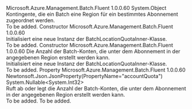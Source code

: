 <Type Name="BatchLocationQuotaInner" FullName="Microsoft.Azure.Management.Batch.Fluent.Models.BatchLocationQuotaInner">
  <TypeSignature Language="C#" Value="public class BatchLocationQuotaInner" />
  <TypeSignature Language="ILAsm" Value=".class public auto ansi beforefieldinit BatchLocationQuotaInner extends System.Object" />
  <TypeSignature Language="DocId" Value="T:Microsoft.Azure.Management.Batch.Fluent.Models.BatchLocationQuotaInner" />
  <TypeSignature Language="VB.NET" Value="Public Class BatchLocationQuotaInner" />
  <TypeSignature Language="F#" Value="type BatchLocationQuotaInner = class" />
  <AssemblyInfo>
    <AssemblyName>Microsoft.Azure.Management.Batch.Fluent</AssemblyName>
    <AssemblyVersion>1.0.0.60</AssemblyVersion>
  </AssemblyInfo>
  <Base>
    <BaseTypeName>System.Object</BaseTypeName>
  </Base>
  <Interfaces />
  <Docs>
    <summary>
            Kontingente, die ein Batch eine Region für ein bestimmtes Abonnement zugeordnet werden.
            </summary>
    <remarks>To be added.</remarks>
  </Docs>
  <Members>
    <Member MemberName=".ctor">
      <MemberSignature Language="C#" Value="public BatchLocationQuotaInner ();" />
      <MemberSignature Language="ILAsm" Value=".method public hidebysig specialname rtspecialname instance void .ctor() cil managed" />
      <MemberSignature Language="DocId" Value="M:Microsoft.Azure.Management.Batch.Fluent.Models.BatchLocationQuotaInner.#ctor" />
      <MemberSignature Language="VB.NET" Value="Public Sub New ()" />
      <MemberType>Constructor</MemberType>
      <AssemblyInfo>
        <AssemblyName>Microsoft.Azure.Management.Batch.Fluent</AssemblyName>
        <AssemblyVersion>1.0.0.60</AssemblyVersion>
      </AssemblyInfo>
      <Parameters />
      <Docs>
        <summary>
            Initialisiert eine neue Instanz der BatchLocationQuotaInner-Klasse.
            </summary>
        <remarks>To be added.</remarks>
      </Docs>
    </Member>
    <Member MemberName=".ctor">
      <MemberSignature Language="C#" Value="public BatchLocationQuotaInner (Nullable&lt;int&gt; accountQuota = null);" />
      <MemberSignature Language="ILAsm" Value=".method public hidebysig specialname rtspecialname instance void .ctor(valuetype System.Nullable`1&lt;int32&gt; accountQuota) cil managed" />
      <MemberSignature Language="DocId" Value="M:Microsoft.Azure.Management.Batch.Fluent.Models.BatchLocationQuotaInner.#ctor(System.Nullable{System.Int32})" />
      <MemberSignature Language="VB.NET" Value="Public Sub New (Optional accountQuota As Nullable(Of Integer) = null)" />
      <MemberSignature Language="F#" Value="new Microsoft.Azure.Management.Batch.Fluent.Models.BatchLocationQuotaInner : Nullable&lt;int&gt; -&gt; Microsoft.Azure.Management.Batch.Fluent.Models.BatchLocationQuotaInner" Usage="new Microsoft.Azure.Management.Batch.Fluent.Models.BatchLocationQuotaInner accountQuota" />
      <MemberType>Constructor</MemberType>
      <AssemblyInfo>
        <AssemblyName>Microsoft.Azure.Management.Batch.Fluent</AssemblyName>
        <AssemblyVersion>1.0.0.60</AssemblyVersion>
      </AssemblyInfo>
      <Parameters>
        <Parameter Name="accountQuota" Type="System.Nullable&lt;System.Int32&gt;" />
      </Parameters>
      <Docs>
        <param name="accountQuota">Die Anzahl der Batch-Konten, die unter dem Abonnement in der angegebenen Region erstellt werden kann.</param>
        <summary>
            Initialisiert eine neue Instanz der BatchLocationQuotaInner-Klasse.
            </summary>
        <remarks>To be added.</remarks>
      </Docs>
    </Member>
    <Member MemberName="AccountQuota">
      <MemberSignature Language="C#" Value="public Nullable&lt;int&gt; AccountQuota { get; }" />
      <MemberSignature Language="ILAsm" Value=".property instance valuetype System.Nullable`1&lt;int32&gt; AccountQuota" />
      <MemberSignature Language="DocId" Value="P:Microsoft.Azure.Management.Batch.Fluent.Models.BatchLocationQuotaInner.AccountQuota" />
      <MemberSignature Language="VB.NET" Value="Public ReadOnly Property AccountQuota As Nullable(Of Integer)" />
      <MemberSignature Language="F#" Value="member this.AccountQuota : Nullable&lt;int&gt;" Usage="Microsoft.Azure.Management.Batch.Fluent.Models.BatchLocationQuotaInner.AccountQuota" />
      <MemberType>Property</MemberType>
      <AssemblyInfo>
        <AssemblyName>Microsoft.Azure.Management.Batch.Fluent</AssemblyName>
        <AssemblyVersion>1.0.0.60</AssemblyVersion>
      </AssemblyInfo>
      <Attributes>
        <Attribute>
          <AttributeName>Newtonsoft.Json.JsonProperty(PropertyName="accountQuota")</AttributeName>
        </Attribute>
      </Attributes>
      <ReturnValue>
        <ReturnType>System.Nullable&lt;System.Int32&gt;</ReturnType>
      </ReturnValue>
      <Docs>
        <summary>
            Ruft ab oder legt die Anzahl der Batch-Konten, die unter dem Abonnement in der angegebenen Region erstellt werden kann.
            </summary>
        <value>To be added.</value>
        <remarks>To be added.</remarks>
      </Docs>
    </Member>
  </Members>
</Type>